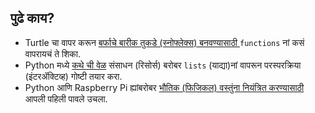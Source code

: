 ## पुढे काय?

- Turtle चा वापर करून [बर्फाचे बारीक तुकडे (स्नोफ्लेक्स) बनवण्यासाठी ](https://projects.raspberrypi.org/en/projects/turtle-snowflakes/) `functions` नां कसं वापरायचं ते शिका. 
- Python मध्ये [कथे ची वेळ](https://projects.raspberrypi.org/en/projects/storytime/) संसाधन (रिसोर्स) बरोबर `lists` (याद्या)नां वापरून परस्परक्रिया (इंटरॲक्टिव्ह) गोष्टी तयार करा. 
- Python आणि Raspberry Pi ह्यांबरोबर [भौतिक (फिजिकल) वस्तुंना नियंत्रित करण्यासाठी](https://projects.raspberrypi.org/en/projects/physical-computing) आपली पहिली पावले उचला.